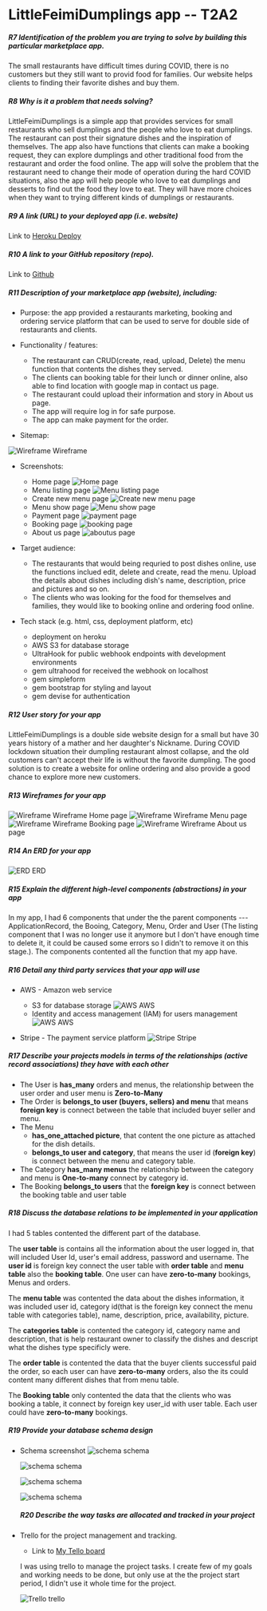# LittleFeimiDumplings app -- T2A2

##### R7 Identification of the problem you are trying to solve by building this particular marketplace app.

The small restaurants have difficult times during COVID, there is no customers but they still want to provid food for families. Our website helps clients to finding their favorite dishes and buy them.

##### R8 Why is it a problem that needs solving?

LittleFeimiDumplings is a simple app that provides services for small restaurants who sell dumplings and the people who love to eat dumplings. The restaurant can post their signature dishes and the inspiration of themselves. The app also have functions that clients can make a booking request, they can explore dumplings and other traditional food from the restaurant and order the food online. The app will solve the problem that the restaurant need to change their mode of operation during the hard COVID situations, also the app will help people who love to eat dumplings and desserts to find out the food they love to eat. They will have more choices when they want to trying different kinds of dumplings or restaurants.

##### R9 A link (URL) to your deployed app (i.e. website)

Link to [Heroku Deploy](https://littlefeimidumplings.herokuapp.com/)

##### R10 A link to your GitHub repository (repo).

Link to [Github](https://github.com/vivian-bb/littledumpling-marketplace)

##### R11 Description of your marketplace app (website), including:

- Purpose: the app provided a restaurants marketing, booking and ordering service platform that can be used to serve for double side of restaurants and clients.

- Functionality / features:

  - The restaurant can CRUD(create, read, upload, Delete) the menu function that contents the dishes they served.
  - The clients can booking table for their lunch or dinner online, also able to find location with google map in contact us page.
  - The restaurant could upload their information and story in About us page.
  - The app will require log in for safe purpose.
  - The app can make payment for the order.

- Sitemap:

![Wireframe Wireframe](/app/assets/images/sitemap.png)

- Screenshots:

  - Home page
    ![Home page](/app/assets/images/ss2.png)
  - Menu listing page
    ![Menu listing page](/app/assets/images/menulisting.png)
  - Create new menu page
    ![Create new menu page](/app/assets/images/menuss.png)
  - Menu show page
    ![Menu show page](/app/assets/images/ss.png)
  - Payment page
    ![payment page](/app/assets/images/payment-stripe-page.png)
  - Booking page
    ![booking page](/app/assets/images/bookingss.png)
  - About us page
    ![aboutus page](/app/assets/images/aboutusss.png)

- Target audience:

  - The restaurants that would being requried to post dishes online, use the functions inclued edit, delete and create, read the menu. Upload the details about dishes including dish's name, description, price and pictures and so on.
  - The clients who was looking for the food for themselves and families, they would like to booking online and ordering food online.

- Tech stack (e.g. html, css, deployment platform, etc)

  - deployment on heroku
  - AWS S3 for database storage
  - UltraHook for public webhook endpoints with development environments
  - gem ultrahood for received the webhook on localhost
  - gem simpleform
  - gem bootstrap for styling and layout
  - gem devise for authentication

##### R12 User story for your app

LittleFeimiDumplings is a double side website design for a small but have 30 years history of a mather and her daughter's Nickname. During COVID lockdown situation their dumpling restaurant almost collapse, and the old customers can't accept their life is without the favorite dumpling. The good solution is to create a website for online ordering and also provide a good chance to explore more new customers.

##### R13 Wireframes for your app

![Wireframe Wireframe](/app/assets/images/wireframe.png)
Home page
![Wireframe Wireframe](/app/assets/images/home-wf.png)
Menu page
![Wireframe Wireframe](/app/assets/images/menu-list.png)
Booking page
![Wireframe Wireframe](/app/assets/images/booking-wf.png)
About us page

##### R14 An ERD for your app

![ERD ERD](/app/assets/images/erd.png)

##### R15 Explain the different high-level components (abstractions) in your app

In my app, I had 6 components that under the the parent components --- ApplicationRecord, the Booing, Category, Menu, Order and User (The listing component that I was no longer use it anymore but I don't have enough time to delete it, it could be caused some errors so I didn't to remove it on this stage.). The components contented all the function that my app have.

##### R16 Detail any third party services that your app will use

- AWS - Amazon web service

  - S3 for database storage
    ![AWS AWS](/app/assets/images/aws.png)
  - Identity and access management (IAM) for users management
    ![AWS AWS](/app/assets/images/authenticateusers.png)

- Stripe - The payment service platform
  ![Stripe Stripe](/app/assets/images/payment.png)

##### R17 Describe your projects models in terms of the relationships (active record associations) they have with each other

- The User is **has_many** orders and menus, the relationship between the user order and user menu is **Zero-to-Many**
- The Order is **belongs_to user (buyers, sellers) and menu** that means **foreign key** is connect between the table that included buyer seller and menu.
- The Menu
  - **has_one_attached picture**, that content the one picture as attached for the dish details.
  - **belongs_to user and category**, that means the user id (**foreign key**) is connect between the menu and category table.
- The Category **has_many menus** the relationship between the category and menu is **One-to-many** connect by category id.
- The Booking **belongs_to users** that the **foreign key** is connect between the booking table and user table

##### R18 Discuss the database relations to be implemented in your application

I had 5 tables contented the different part of the database.

The **user table** is contains all the information about the user logged in, that will included User Id, user's email address, password and username. The **user id** is foreign key connect the user table with **order table** and **menu table** also the **booking table**. One user can have **zero-to-many** bookings, Menus and orders.

The **menu table** was contented the data about the dishes information, it was included user id, category id(that is the foreign key connect the menu table with categories table), name, description, price, availability, picture.

The **categories table** is contented the category id, category name and description, that is help restaurant owner to classify the dishes and descript what the dishes type specificly were.

The **order table** is contented the data that the buyer clients successful paid the order, so each user can have **zero-to-many** orders, also the its could content many different dishes that from menu table.

The **Booking table** only contented the data that the clients who was booking a table, it connect by foreign key user_id with user table. Each user could have **zero-to-many** bookings.

##### R19 Provide your database schema design

- Schema screenshot
  ![schema schema](/app/assets/images/schema1.png)

  ![schema schema](/app/assets/images/schema2.png)

  ![schema schema](/app/assets/images/schema3.png)

  ![schema schema](/app/assets/images/schema4.png)

  ##### R20 Describe the way tasks are allocated and tracked in your project

- Trello for the project management and tracking.

  - Link to [My Tello board](https://trello.com/b/TbDRfclA/marketplace-proj)

  I was using trello to manage the project tasks. I create few of my goals and working needs to be done, but only use at the the project start period, I didn't use it whole time for the project.

  ![Trello trello](/app/assets/images/trelloscreenshot.png)
